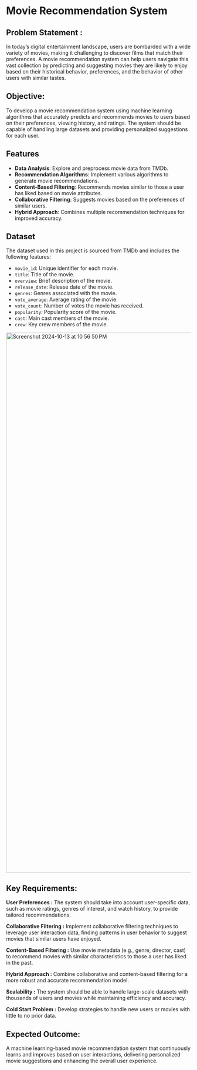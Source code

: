 # Movie Recommendation System

## Problem Statement :

In today’s digital entertainment landscape, users are bombarded with a wide variety of movies, making it challenging to discover films that match their preferences. A movie recommendation system can help users navigate this vast collection by predicting and suggesting movies they are likely to enjoy based on their historical behavior, preferences, and the behavior of other users with similar tastes.

## Objective:
To develop a movie recommendation system using machine learning algorithms that accurately predicts and recommends movies to users based on their preferences, viewing history, and ratings. The system should be capable of handling large datasets and providing personalized suggestions for each user.

## Features

- **Data Analysis**: Explore and preprocess movie data from TMDb.
- **Recommendation Algorithms**: Implement various algorithms to generate movie recommendations.
- **Content-Based Filtering**: Recommends movies similar to those a user has liked based on movie attributes.
- **Collaborative Filtering**: Suggests movies based on the preferences of similar users.
- **Hybrid Approach**: Combines multiple recommendation techniques for improved accuracy.

## Dataset

The dataset used in this project is sourced from TMDb and includes the following features:
- `movie_id`: Unique identifier for each movie.
- `title`: Title of the movie.
- `overview`: Brief description of the movie.
- `release_date`: Release date of the movie.
- `genres`: Genres associated with the movie.
- `vote_average`: Average rating of the movie.
- `vote_count`: Number of votes the movie has received.
- `popularity`: Popularity score of the movie.
- `cast`: Main cast members of the movie.
- `crew`: Key crew members of the movie.

<img width="1470" alt="Screenshot 2024-10-13 at 10 56 50 PM" src="https://github.com/user-attachments/assets/bb8138f1-6f0d-4582-9785-28928b747e88">


## Key Requirements:
**User Preferences :** The system should take into account user-specific data, such as movie ratings, genres of interest, and watch history, to provide tailored recommendations.

**Collaborative Filtering :** Implement collaborative filtering techniques to leverage user interaction data, finding patterns in user behavior to suggest movies that similar users have enjoyed.

**Content-Based Filtering :** Use movie metadata (e.g., genre, director, cast) to recommend movies with similar characteristics to those a user has liked in the past.

**Hybrid Approach :** Combine collaborative and content-based filtering for a more robust and accurate recommendation model.

**Scalability :** The system should be able to handle large-scale datasets with thousands of users and movies while maintaining efficiency and accuracy.

**Cold Start Problem :** Develop strategies to handle new users or movies with little to no prior data.




## Expected Outcome:
A machine learning-based movie recommendation system that continuously learns and improves based on user interactions, delivering personalized movie suggestions and enhancing the overall user experience.

